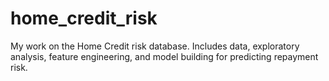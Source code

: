 # home_credit_risk
My work on the Home Credit risk database. Includes data, exploratory analysis, feature engineering, and model building for predicting repayment risk.
